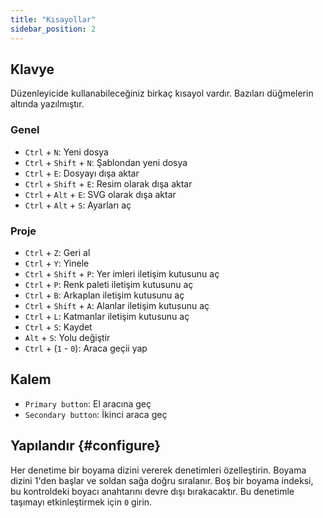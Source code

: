 ```yaml
---
title: "Kısayollar"
sidebar_position: 2
---
```



## Klavye

Düzenleyicide kullanabileceğiniz birkaç kısayol vardır. Bazıları düğmelerin altında yazılmıştır.

### Genel

* `Ctrl` + `N`: Yeni dosya
* `Ctrl` + `Shift` + `N`: Şablondan yeni dosya
* `Ctrl` + `E`: Dosyayı dışa aktar
* `Ctrl` + `Shift` + `E`: Resim olarak dışa aktar
* `Ctrl` + `Alt` + `E`: SVG olarak dışa aktar
* `Ctrl` + `Alt` + `S`: Ayarları aç

### Proje

* `Ctrl` + `Z`: Geri al
* `Ctrl` + `Y`: Yinele
* `Ctrl` + `Shift` + `P`: Yer imleri iletişim kutusunu aç
* `Ctrl` + `P`: Renk paleti iletişim kutusunu aç
* `Ctrl` + `B`: Arkaplan iletişim kutusunu aç
* `Ctrl` + `Shift` + `A`: Alanlar iletişim kutusunu aç
* `Ctrl` + `L`: Katmanlar iletişim kutusunu aç
* `Ctrl` + `S`: Kaydet
* `Alt` + `S`: Yolu değiştir
* `Ctrl` + (`1` - `0`): Araca geçii yap

## Kalem

* `Primary button`: El aracına geç
* `Secondary button`: İkinci araca geç

## Yapılandır {#configure}

Her denetime bir boyama dizini vererek denetimleri özelleştirin. Boyama dizini 1'den başlar ve soldan sağa doğru sıralanır. Boş bir boyama indeksi, bu kontroldeki boyacı anahtarını devre dışı bırakacaktır. Bu denetimle taşımayı etkinleştirmek için `0` girin.
